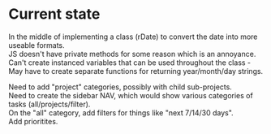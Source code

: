 # Current state

In the middle of implementing a class (rDate) to convert the date into more useable formats.  
JS doesn't have private methods for some reason which is an annoyance.  
Can't create instanced variables that can be used throughout the class - May have to create separate functions for returning year/month/day strings.

Need to add "project" categories, possibly with child sub-projects.  
Need to create the sidebar NAV, which would show various categories of tasks (all/projects/filter).  
On the "all" category, add filters for things like "next 7/14/30 days".  
Add prioritites.
